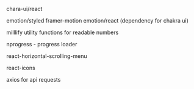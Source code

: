 chara-ui/react


emotion/styled framer-motion emotion/react (dependency for chakra ui)

milllify utility functions for readable numbers

nprogress - progress loader

react-horizontal-scrolling-menu 

react-icons

axios for api requests